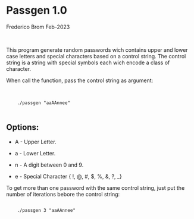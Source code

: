 <h1> Passgen 1.0</h1>
<p>Frederico Brom 
Feb-2023</p>
<br>
<p>This program generate random passwords wich contains upper and lower case letters and special characters based on a control string. The control string is a string with special symbols each wich encode a class of character.</p>
<p>When call the function, pass the control string as argument:</p>
<br>
<code>
	./passgen "aaAAnnee"
</code>
<br>
<p><h2>Options:</h2></p>

*  A - Upper Letter.<br>

*  a - Lower Letter.<br>

*  n - A digit between 0 and 9.<br>

*  e - Special Character { !, @, #, $, %, &, ?, _}

<p>To get more than one password with the same control string, just put the number of iterations bebore the control string:</p>

<code>
    ./passgen 3 "aaAAnnee"
</code>
